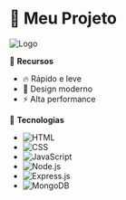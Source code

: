 # 🚀 Meu Projeto

![Logo](./assets/logo.png)

📌 **Recursos**
- 🔥 Rápido e leve  
- 🎨 Design moderno  
- ⚡ Alta performance  

📂 **Tecnologias**
- ![HTML](https://img.shields.io/badge/HTML-E34F26?style=for-the-badge&logo=html5&logoColor=white)
- ![CSS](https://img.shields.io/badge/CSS-1572B6?style=for-the-badge&logo=css3&logoColor=white)
- ![JavaScript](https://img.shields.io/badge/JavaScript-F7DF1E?style=for-the-badge&logo=javascript&logoColor=black)
- ![Node.js](https://img.shields.io/badge/Node.js-339933?style=for-the-badge&logo=node.js&logoColor=white)
- ![Express.js](https://img.shields.io/badge/Express.js-000000?style=for-the-badge&logo=express&logoColor=white)
- ![MongoDB](https://img.shields.io/badge/MongoDB-47A248?style=for-the-badge&logo=mongodb&logoColor=white)


